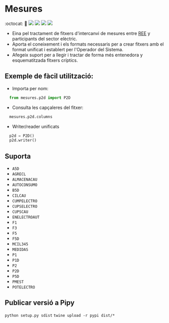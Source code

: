 # Mesures

:octocat: :hammer:
![](https://github.com/gisce/mesures/actions/workflows/python2-app.yml/badge.svg)
![](https://github.com/gisce/mesures/actions/workflows/python2-app.yml)
![](https://github.com/gisce/mesures/actions/workflows/python3-app.yml/badge.svg)
![](https://github.com/gisce/mesures/actions/workflows/python3-app.yml)

- Eina pel tractament de fitxers d'intercanvi de mesures entre [REE](https://www.ree.es) y participants del sector elèctric.
- Aporta el coneixement i els formats necessaris per a crear fitxers amb el format unificat i establert per l'Operador del Sistema.
- Afegeix suport per a llegir i tractar de forma més entenedora y esquematitzada fitxers críptics.

## Exemple de fàcil utilització:

- Importa per nom:
```python
  from mesures.p2d import P2D
```

- Consulta les capçaleres del fitxer:
```python
  mesures.p2d.columns
```

- Writer/reader unificats
```python
  p2d = P2D()
  p2d.writer()
```
## Suporta
- `A5D`
- `AGRECL`
- `ALMACENACAU`
- `AUTOCONSUMO`
- `B5D`
- `CILCAU`
- `CUMPELECTRO`
- `CUPSELECTRO`
- `CUPSCAU`
- `ENELECTROAUT`
- `F1`
- `F3`
- `F5`
- `F5D`
- `MCIL345`
- `MEDIDAS`
- `P1`
- `P1D`
- `P2`
- `P2D`
- `P5D`
- `PMEST`
- `POTELECTRO`

## Publicar versió a Pipy

`python setup.py sdist`
`twine upload -r pypi dist/*`
